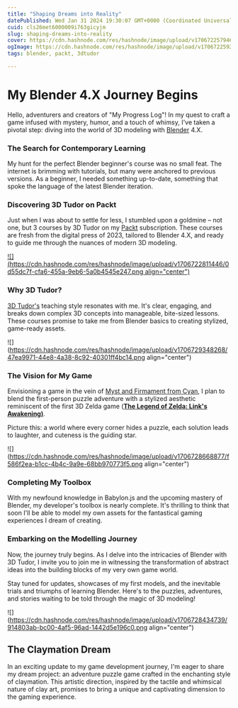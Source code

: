 ```yaml
---
title: "Shaping Dreams into Reality"
datePublished: Wed Jan 31 2024 19:30:07 GMT+0000 (Coordinated Universal Time)
cuid: cls26met6000009i763gicyjm
slug: shaping-dreams-into-reality
cover: https://cdn.hashnode.com/res/hashnode/image/upload/v1706722579466/70ecbe65-c059-46a3-b106-dc83b04b724a.png
ogImage: https://cdn.hashnode.com/res/hashnode/image/upload/v1706722592990/8354b450-2635-4a71-84d1-545818bc0eca.png
tags: blender, packt, 3dtudor

---
```


# My Blender 4.X Journey Begins

Hello, adventurers and creators of "My Progress Log"! In my quest to craft a game infused with mystery, humor, and a touch of whimsy, I've taken a pivotal step: diving into the world of 3D modeling with [Blender](https://www.blender.org/$) 4.X.

### The Search for Contemporary Learning

My hunt for the perfect Blender beginner's course was no small feat. The internet is brimming with tutorials, but many were anchored to previous versions. As a beginner, I needed something up-to-date, something that spoke the language of the latest Blender iteration.

### Discovering 3D Tudor on Packt

Just when I was about to settle for less, I stumbled upon a goldmine – not one, but 3 courses by 3D Tudor on my [Packt](https://www.packtpub.com/) subscription. These courses are fresh from the digital press of 2023, tailored to Blender 4.X, and ready to guide me through the nuances of modern 3D modeling.

[![](https://cdn.hashnode.com/res/hashnode/image/upload/v1706722811446/0d55dc7f-cfa6-455a-9eb6-5a0b4545e247.png align="center")](https://subscription.packtpub.com/search?query=Blender)

### Why 3D Tudor?

[3D Tudor's](https://3dtudor.gumroad.com/) teaching style resonates with me. It's clear, engaging, and breaks down complex 3D concepts into manageable, bite-sized lessons. These courses promise to take me from Blender basics to creating stylized, game-ready assets.

![](https://cdn.hashnode.com/res/hashnode/image/upload/v1706729348268/47ea9971-44e8-4a38-8c92-40301ff4bc14.png align="center")

### The Vision for My Game

Envisioning a game in the vein of [Myst and Firmament from Cyan](https://cyan.com/games/), I plan to blend the first-person puzzle adventure with a stylized aesthetic reminiscent of the first 3D Zelda game ([**The Legend of Zelda: Link's Awakening)**](https://www.nintendo.dk/nintendo-switch-familien/spil/the-legend-of-zelda-link-s-awakening).

Picture this: a world where every corner hides a puzzle, each solution leads to laughter, and cuteness is the guiding star.

![](https://cdn.hashnode.com/res/hashnode/image/upload/v1706728668877/f586f2ea-b1cc-4b4c-9a9e-68bb970773f5.png align="center")

### Completing My Toolbox

With my newfound knowledge in Babylon.js and the upcoming mastery of Blender, my developer's toolbox is nearly complete. It's thrilling to think that soon I'll be able to model my own assets for the fantastical gaming experiences I dream of creating.

### Embarking on the Modelling Journey

Now, the journey truly begins. As I delve into the intricacies of Blender with 3D Tudor, I invite you to join me in witnessing the transformation of abstract ideas into the building blocks of my very own game world.

Stay tuned for updates, showcases of my first models, and the inevitable trials and triumphs of learning Blender. Here's to the puzzles, adventures, and stories waiting to be told through the magic of 3D modeling!

![](https://cdn.hashnode.com/res/hashnode/image/upload/v1706728434739/914803ab-bc00-4af5-96ad-1442d5e196c0.png align="center")

## The Claymation Dream

In an exciting update to my game development journey, I'm eager to share my dream project: an adventure puzzle game crafted in the enchanting style of claymation. This artistic direction, inspired by the tactile and whimsical nature of clay art, promises to bring a unique and captivating dimension to the gaming experience.
